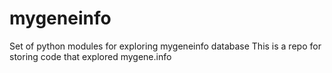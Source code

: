 # mygeneinfo
Set of python modules for exploring mygeneinfo database
This is a repo for storing code that explored mygene.info 

